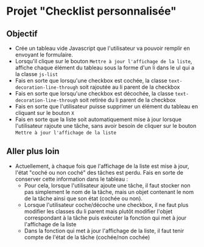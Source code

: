 # Projet "Checklist personnalisée"

## Objectif
- Crée un tableau vide Javascript que l'utilisateur va pouvoir remplir en envoyant le formulaire.
- Lorsqu'il clique sur le bouton `Mettre à jour l'affichage de la liste`, affiche chaque élément du tableau sous la forme d'un li dans le ul qui a la classe `js-list`
- Fais en sorte que lorsqu'une checkbox est cochée, la classe `text-decoration-line-through` soit rajoutée au li parent de la checkbox
- Fais en sorte que lorsqu'une checkbox est décochée, la classe `text-decoration-line-through` soit retirée du li parent de la checkbox
- Fais en sorte que l'utilisateur puisse supprimer un élément du tableau en cliquant sur le bouton `X`
- Fais en sorte que la liste soit automatiquement mise à jour lorsque l'utilisateur rajoute une tâche, sans avoir besoin de cliquer sur le bouton `Mettre à jour l'affichage de la liste`

## Aller plus loin
- Actuellement, à chaque fois que l'affichage de la liste est mise à jour, l'état "coché ou non coché" des tâches est perdu. Fais en sorte de conserver cette information dans le tableau : 
    - Pour cela, lorsque l'utilisateur ajoute une tâche, il faut stocker non pas simplement le nom de la tâche, mais un objet contenant le nom de la tâche ainsi que son état (cochée ou non).
    - Lorsque l'utilisateur coche/décoche une checkbox, il ne faut plus modifier les classes du li parent mais plutôt modifier l'objet correspondant à la tâche puis exécuter la fonction qui met à jour l'affichage de la liste
    - Dans la fonction qui met à jour l'affichage de la liste, il faut tenir compte de l'état de la tâche (cochée/non cochée)